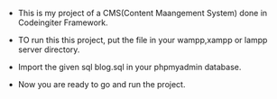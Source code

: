 - This is my project of a CMS(Content Maangement System) done in Codeingiter Framework.

- TO run this this project, put the file in your wampp,xampp or lampp server directory.

- Import the given sql blog.sql in your phpmyadmin database.

- Now you are ready to go and run the project.

